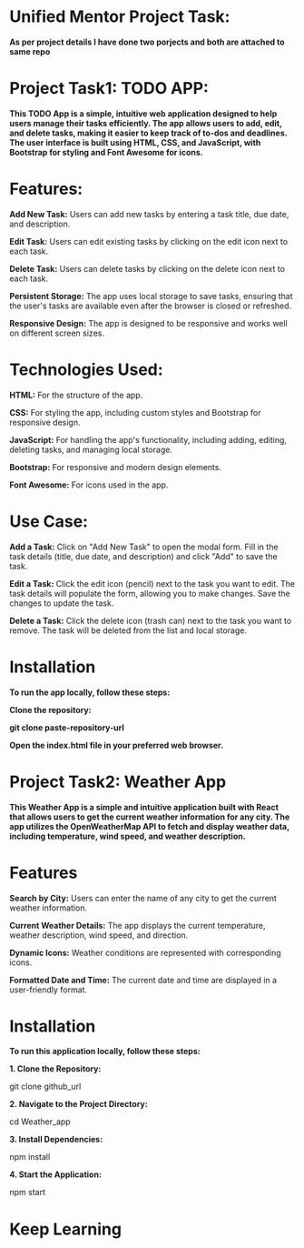# Unified Mentor Project Task:

**As per project details I have done two porjects and both are attached to same repo**

# Project Task1: TODO APP:
**This TODO App is a simple, intuitive web application designed to help users manage their tasks efficiently. The app allows users to add, edit, and delete tasks, making it easier to keep track of to-dos and deadlines. The user interface is built using HTML, CSS, and JavaScript, with Bootstrap for styling and Font Awesome for icons.**

# Features:

**Add New Task:** Users can add new tasks by entering a task title, due date, and description.

**Edit Task:** Users can edit existing tasks by clicking on the edit icon next to each task.

**Delete Task:** Users can delete tasks by clicking on the delete icon next to each task.

**Persistent Storage:** The app uses local storage to save tasks, ensuring that the user's tasks are available even after the browser is closed or refreshed.

**Responsive Design:** The app is designed to be responsive and works well on different screen sizes.

# Technologies Used:

**HTML:** For the structure of the app.

**CSS:** For styling the app, including custom styles and Bootstrap for responsive design.

**JavaScript:** For handling the app's functionality, including adding, editing, deleting tasks, and managing local storage.

**Bootstrap:** For responsive and modern design elements.

**Font Awesome:** For icons used in the app.

# Use Case:

**Add a Task:** Click on "Add New Task" to open the modal form. Fill in the task details (title, due date, and description) and click "Add" to save the task.

**Edit a Task:** Click the edit icon (pencil) next to the task you want to edit. The task details will populate the form, allowing you to make changes. Save the changes to update the task.

**Delete a Task:** Click the delete icon (trash can) next to the task you want to remove. The task will be deleted from the list and local storage.

# Installation
**To run the app locally, follow these steps:**

**Clone the repository:**

**git clone paste-repository-url**

**Open the index.html file in your preferred web browser.**






# Project Task2: Weather App

**This Weather App is a simple and intuitive application built with React that allows users to get the current weather information for any city. The app utilizes the OpenWeatherMap API to fetch and display weather data, including temperature, wind speed, and weather description.**

# Features

**Search by City:** Users can enter the name of any city to get the current weather information.

**Current Weather Details:** The app displays the current temperature, weather description, wind speed, and direction.

**Dynamic Icons:** Weather conditions are represented with corresponding icons.

**Formatted Date and Time:** The current date and time are displayed in a user-friendly format.


# Installation
**To run this application locally, follow these steps:**

**1. Clone the Repository:**

   git clone github_url


**2. Navigate to the Project Directory:**

   cd Weather_app

**3. Install Dependencies:**

   npm install

**4. Start the Application:**

   npm start





# Keep Learning

